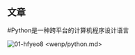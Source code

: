 ## 文章

#Python是一种跨平台的计算机程序设计语言

![01-hfyeo8](https://dss0.bdstatic.com/6Ox1bjeh1BF3odCf/it/u=783017482,219941889&fm=74&app=80&f=JPEG&size=f121,90?sec=1880279984&t=b639fbc82a72772a726d11888a54d8f6)
<wenp/python.md>
